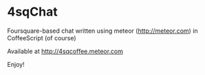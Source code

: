 4sqChat
=======

Foursquare-based chat written using meteor (http://meteor.com) in CoffeeScript (of course)

Available at http://4sqcoffee.meteor.com 

Enjoy!